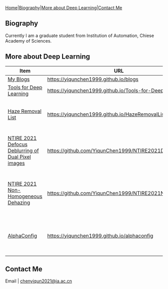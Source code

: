 

[Home](https://YiqunChen1999.github.io)|[Biography](#Biography)|[More about Deep Learning](#more-about-deep-learning)|[Contact Me](#contact-me)


## Biography

Currently I am a graduate student from Institution of Automation, Chiese Academy of Sciences.

## More about Deep Learning

| Item | URL | Descriptions |
| ---- | --- | ------------ |
| [My Blogs](https://yiqunchen1999.github.io/blogs) | https://yiqunchen1999.github.io/blogs | None |
| [Tools for Deep Learning](https://yiqunchen1999.github.io/Tools-for-Deep-Learning) | https://yiqunchen1999.github.io/Tools-for-Deep-Learning | None |
| [Haze Removal List](https://yiqunchen1999.github.io/HazeRemovalList) | https://yiqunchen1999.github.io/HazeRemovalList | A list containing recent papers (with code) and datasets |
| [NTIRE 2021 Defocus Deblurring of Dual Pixel images](https://github.com/YiqunChen1999/NTIRE2021DDDP) | https://github.com/YiqunChen1999/NTIRE2021DDDP | A solution of Defocus Deblurring Track of NTIRE 2021 Competition |
| [NTIRE 2021 Non-Homogeneous Dehazing](https://github.com/YiqunChen1999/NTIRE2021NHDehazing) | https://github.com/YiqunChen1999/NTIRE2021NHDehazing | A solution of Non-Homogeneous Dehazing Track of NTIRE 2021 Competition |
| [AlphaConfig](https://yiqunchen1999.github.io/alphaconfig) | https://yiqunchen1999.github.io/alphaconfig | An easy to use and easy to read dict (for configuration of any project) |


## Contact Me

Email | <chenyiqun2021@ia.ac.cn>




